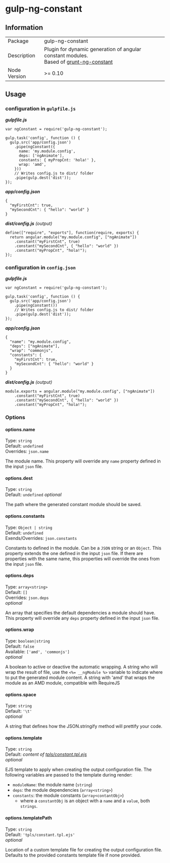 gulp-ng-constant
================

## Information

<table>
<tr> 
<td>Package</td><td>gulp-ng-constant</td>
</tr>
<tr>
<td>Description</td>
<td>Plugin for dynamic generation of angular constant modules.<br>
Based of <a href="https://github.com/werk85/grunt-ng-constant">grunt-ng-constant</a></td>
</tr>
<tr>
<td>Node Version</td>
<td>>= 0.10</td>
</tr>
</table>

## Usage

### configuration in `gulpfile.js`

_**gulpfile.js**_

    var ngConstant = require('gulp-ng-constant');

    gulp.task('config', function () {
      gulp.src('app/config.json')
        .pipe(ngConstant({
          name: 'my.module.config',
          deps: ['ngAnimate'],
          constants: { myPropCnt: 'hola!' },
          wrap: 'amd',
        }))
        // Writes config.js to dist/ folder
        .pipe(gulp.dest('dist'));
    });

_**app/config.json**_

    {
      "myFirstCnt": true,
      "mySecondCnt": { "hello": "world" }
    }

_**dist/config.js**_ _(output)_

    define(["require", "exports"], function(require, exports) {
      return angular.module("my.module.config", ["ngAnimate"])
        .constant("myFirstCnt", true)
        .constant("mySecondCnt", { "hello": "world" })
        .constant("myPropCnt", "hola!");
    });

### configuration in `config.json`

_**gulpfile.js**_

    var ngConstant = require('gulp-ng-constant');

    gulp.task('config', function () {
      gulp.src('app/config.json')
        .pipe(ngConstant())
        // Writes config.js to dist/ folder
        .pipe(gulp.dest('dist'));
    });


_**app/config.json**_

    {
      "name": "my.module.config",
      "deps": ["ngAnimate"],
      "wrap": "commonjs",
      "constants": {
        "myFirstCnt": true,
        "mySecondCnt": { "hello": "world" }
      }
    }

_**dist/config.js**_ _(output)_

    module.exports = angular.module("my.module.config", ["ngAnimate"])
        .constant("myFirstCnt", true)
        .constant("mySecondCnt", { "hello": "world" })
        .constant("myPropCnt", "hola!");

### Options

#### options.name

Type: `string`  
Default: `undefined`  
Overrides: `json.name`  

The module name.
This property will override any `name` property defined in the input `json` file.

#### options.dest

Type: `string`  
Default: `undefined`
_optional_

The path where the generated constant module should be saved.

#### options.constants

Type: `Object | string`  
Default: `undefined`  
Exends/Overrides: `json.constants`  

Constants to defined in the module.
Can be a `JSON` string or an `Object`.
This property extends the one defined in the input `json` file. If there are
properties with the same name, this properties will override the ones from the
input `json` file.

#### options.deps

Type: `array<string>`  
Default: `[]`  
Overrides: `json.deps`  
_optional_

An array that specifies the default dependencies a module should have.
This property will override any `deps` property defined in the input `json` file.

#### options.wrap

Type: `boolean|string`  
Default: `false`  
Available: `['amd', 'commonjs']`  
_optional_

A boolean to active or deactive the automatic wrapping.
A string who will wrap the result of file, use the
`<%= __ngModule %>` variable to indicate where to put the generated
module content.
A string with 'amd' that wraps the module as an AMD module, 
compatible with RequireJS

#### options.space

Type: `string`  
Default: `'\t'`  
_optional_

A string that defines how the JSON.stringify method will prettify your code.

#### options.template

Type: `string`  
Default: _content of [tpls/constant.tpl.ejs](https://github.com/guzart/gulp-ng-constant/blob/master/tpls/constant.tpl.ejs)_  
_optional_

EJS template to apply when creating the output configuration file. The following variables
are passed to the template during render:

  * `moduleName`: the module name (`string`)
  * `deps`: the module dependencies (`array<string>`)
  * `constants`: the module constants (`array<contantObj>`)
    * where a `constantObj` is an object with a `name` and a `value`, both `strings`.

#### options.templatePath

Type: `string`  
Default: `'tpls/constant.tpl.ejs'`  
_optional_

Location of a custom template file for creating the output configuration file. Defaults to the provided constants template file if none provided.
